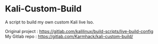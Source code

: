 # Kali-Custom-Build

A script to build my own custom Kali live Iso.

Original project : https://gitlab.com/kalilinux/build-scripts/live-build-config
My Gitlab repo : https://gitlab.com/Karmhack/kali-custom-build/
